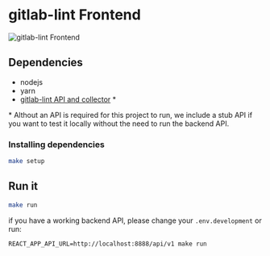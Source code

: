 # gitlab-lint Frontend

![gitlab-lint Frontend](gitlab-lint-frontend.png)

## Dependencies

- nodejs
- yarn
- [gitlab-lint API and collector][gitlab-lint] \*

\* Althout an API is required for this project to run, we include a stub API if you want to test it locally without the need to run the backend API.

### Installing dependencies

```bash
make setup
```

## Run it

```bash
make run
```

if you have a working backend API, please change your `.env.development` or run:

```
REACT_APP_API_URL=http://localhost:8888/api/v1 make run
```

[gitlab-lint]: https://github.com/globocom/gitlab-lint
